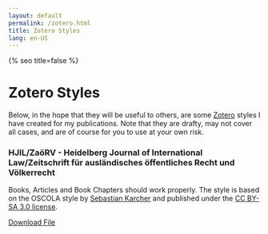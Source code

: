 ```yaml
---
layout: default
permalink: /zotero.html
title: Zotero Styles
lang: en-US
---
```

{% seo title=false %}
# Zotero Styles
Below, in the hope that they will be useful to others, are some [Zotero](https://www.zotero.org/) styles I have created for my publications. Note that they are drafty, may not cover all cases, and are of course for you to use at your own risk.
### HJIL/ZaöRV - Heidelberg Journal of International Law/Zeitschrift für ausländisches öffentliches Recht und Völkerrecht
Books, Articles and Book Chapters should work properly. The style is based on the OSCOLA style by [Sebastian Karcher](https://www.sebastiankarcher.com/) and published under the [CC BY-SA 3.0 license](https://creativecommons.org/licenses/by-sa/3.0/).

<a href="hjil_noll_draft.csl" download>Download File</a>
